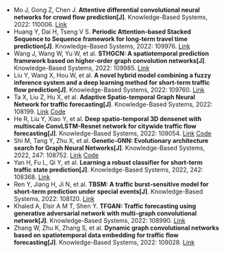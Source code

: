 * Mo J, Gong Z, Chen J. <b>Attentive differential convolutional neural networks for crowd flow prediction[J]</b>. Knowledge-Based Systems, 2022: 110006. [Link](https://www.sciencedirect.com/science/article/pii/S0950705122010991)
* Huang Y, Dai H, Tseng V S. <b>Periodic Attention-based Stacked Sequence to Sequence framework for long-term travel time prediction[J]</b>. Knowledge-Based Systems, 2022: 109976. [Link](https://www.sciencedirect.com/science/article/pii/S0950705122010693)
* Wang J, Wang W, Yu W, et al. <b>STHGCN: A spatiotemporal prediction framework based on higher-order graph convolution networks[J]</b>. Knowledge-Based Systems, 2022: 109985. [Link](https://www.sciencedirect.com/science/article/pii/S0950705122010784)
* Liu Y, Wang X, Hou W, et al. <b>A novel hybrid model combining a fuzzy inference system and a deep learning method for short-term traffic flow prediction[J]</b>. Knowledge-Based Systems, 2022: 109760. [Link](https://www.sciencedirect.com/science/article/pii/S0950705122008905)
* Ta X, Liu Z, Hu X, et al. <b>Adaptive Spatio-temporal Graph Neural Network for traffic forecasting[J]</b>. Knowledge-Based Systems, 2022: 108199. [Link](https://www.sciencedirect.com/science/article/pii/S0950705122000508) [Code](https://github.com/LiuZH-19/Ada-STNet)
* He R, Liu Y, Xiao Y, et al. <b>Deep spatio-temporal 3D densenet with multiscale ConvLSTM-Resnet network for citywide traffic flow forecasting[J]</b>. Knowledge-Based Systems, 2022: 109054. [Link](https://www.sciencedirect.com/science/article/pii/S0950705122005160) [Code](https://github.com/346644054/ST-3DDMCRN)
* Shi M, Tang Y, Zhu X, et al. <b>Genetic-GNN: Evolutionary architecture search for Graph Neural Networks[J]</b>. Knowledge-Based Systems, 2022, 247: 108752. [Link](https://www.sciencedirect.com/science/article/pii/S0950705122003525) [Code](https://github.com/codeshareabc/Genetic-GNN)
* Yan H, Fu L, Qi Y, et al. <b>Learning a robust classifier for short-term traffic state prediction[J]</b>. Knowledge-Based Systems, 2022, 242: 108368. [Link](https://www.sciencedirect.com/science/article/pii/S0950705122001393)
* Ren Y, Jiang H, Ji N, et al. <b>TBSM: A traffic burst-sensitive model for short-term prediction under special events[J]</b>. Knowledge-Based Systems, 2022: 108120. [Link](https://www.sciencedirect.com/science/article/pii/S0950705122000028)
* Khaled A, Elsir A M T, Shen Y. <b>TFGAN: Traffic forecasting using generative adversarial network with multi-graph convolutional network[J]</b>. Knowledge-Based Systems, 2022: 108990. [Link](https://www.sciencedirect.com/science/article/pii/S0950705122004804)
* Zhang W, Zhu K, Zhang S, et al. <b>Dynamic graph convolutional networks based on spatiotemporal data embedding for traffic flow forecasting[J]</b>. Knowledge-Based Systems, 2022: 109028. [Link](https://www.sciencedirect.com/science/article/pii/S0950705122005032)